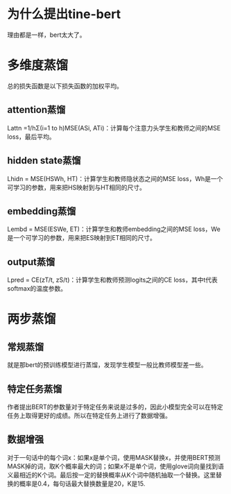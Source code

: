 # 为什么提出tine-bert
理由都是一样，bert太大了。
# 多维度蒸馏
总的损失函数是以下损失函数的加权平均。
## attention蒸馏
Lattn =1/hΣ(i=1 to h)MSE(ASi, ATi)：计算每个注意力头学生和教师之间的MSE loss，最后平均。
## hidden state蒸馏
Lhidn = MSE(HSWh, HT)：计算学生和教师隐状态之间的MSE loss，Wh是一个可学习的参数，用来把HS映射到与HT相同的尺寸。
## embedding蒸馏
Lembd = MSE(ESWe, ET)：计算学生和教师embedding之间的MSE loss，We是一个可学习的参数，用来把ES映射到ET相同的尺寸。
## output蒸馏
Lpred = CE(zT/t, zS/t)：计算学生和教师预测logits之间的CE loss，其中t代表softmax的温度参数。
# 两步蒸馏
## 常规蒸馏
就是那bert的预训练模型进行蒸馏，发现学生模型一般比教师模型差一些。
## 特定任务蒸馏
作者提出BERT的参数量对于特定任务来说是过多的，因此小模型完全可以在特定任务上取得更好的成绩。所以在特定任务上进行了数据增强。
## 数据增强
对于一句话中的每个词x：如果x是单个词，使用MASK替换x，并使用BERT预测MASK掉的词，取K个概率最大的词；如果x不是单个词，使用glove词向量找到语义最相近的K个词。最后按一定的替换概率从K个词中随机抽取一个替换。这里替换的概率是0.4，每句话最大替换数量是20，K是15.
